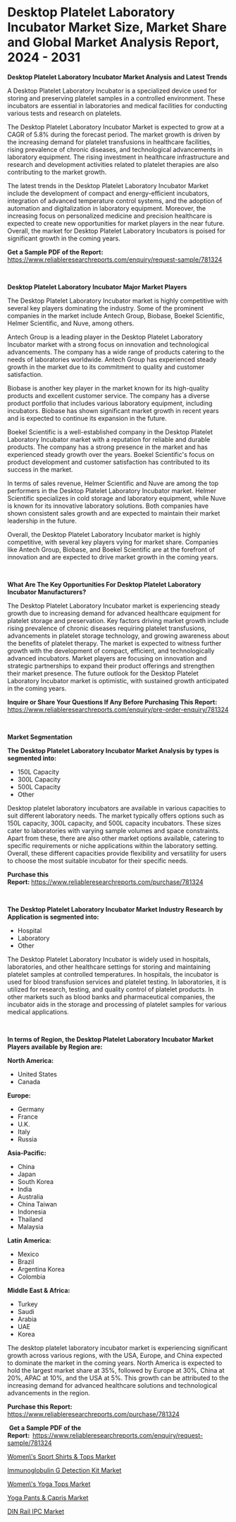 <p><h1>Desktop Platelet Laboratory Incubator Market Size, Market Share and Global Market Analysis Report, 2024 - 2031</h1></p><p><strong>Desktop Platelet Laboratory Incubator Market Analysis and Latest Trends</strong></p>
<p><p>A Desktop Platelet Laboratory Incubator is a specialized device used for storing and preserving platelet samples in a controlled environment. These incubators are essential in laboratories and medical facilities for conducting various tests and research on platelets.</p><p>The Desktop Platelet Laboratory Incubator Market is expected to grow at a CAGR of 5.8% during the forecast period. The market growth is driven by the increasing demand for platelet transfusions in healthcare facilities, rising prevalence of chronic diseases, and technological advancements in laboratory equipment. The rising investment in healthcare infrastructure and research and development activities related to platelet therapies are also contributing to the market growth.</p><p>The latest trends in the Desktop Platelet Laboratory Incubator Market include the development of compact and energy-efficient incubators, integration of advanced temperature control systems, and the adoption of automation and digitalization in laboratory equipment. Moreover, the increasing focus on personalized medicine and precision healthcare is expected to create new opportunities for market players in the near future. Overall, the market for Desktop Platelet Laboratory Incubators is poised for significant growth in the coming years.</p></p>
<p><strong>Get a Sample PDF of the Report:&nbsp;</strong> <a href="https://www.reliableresearchreports.com/enquiry/request-sample/781324">https://www.reliableresearchreports.com/enquiry/request-sample/781324</a></p>
<p>&nbsp;</p>
<p><strong>Desktop Platelet Laboratory Incubator Major Market Players</strong></p>
<p><p>The Desktop Platelet Laboratory Incubator market is highly competitive with several key players dominating the industry. Some of the prominent companies in the market include Antech Group, Biobase, Boekel Scientific, Helmer Scientific, and Nuve, among others.</p><p>Antech Group is a leading player in the Desktop Platelet Laboratory Incubator market with a strong focus on innovation and technological advancements. The company has a wide range of products catering to the needs of laboratories worldwide. Antech Group has experienced steady growth in the market due to its commitment to quality and customer satisfaction.</p><p>Biobase is another key player in the market known for its high-quality products and excellent customer service. The company has a diverse product portfolio that includes various laboratory equipment, including incubators. Biobase has shown significant market growth in recent years and is expected to continue its expansion in the future.</p><p>Boekel Scientific is a well-established company in the Desktop Platelet Laboratory Incubator market with a reputation for reliable and durable products. The company has a strong presence in the market and has experienced steady growth over the years. Boekel Scientific's focus on product development and customer satisfaction has contributed to its success in the market.</p><p>In terms of sales revenue, Helmer Scientific and Nuve are among the top performers in the Desktop Platelet Laboratory Incubator market. Helmer Scientific specializes in cold storage and laboratory equipment, while Nuve is known for its innovative laboratory solutions. Both companies have shown consistent sales growth and are expected to maintain their market leadership in the future.</p><p>Overall, the Desktop Platelet Laboratory Incubator market is highly competitive, with several key players vying for market share. Companies like Antech Group, Biobase, and Boekel Scientific are at the forefront of innovation and are expected to drive market growth in the coming years.</p></p>
<p>&nbsp;</p>
<p><strong>What Are The Key Opportunities For Desktop Platelet Laboratory Incubator Manufacturers?</strong></p>
<p><p>The Desktop Platelet Laboratory Incubator market is experiencing steady growth due to increasing demand for advanced healthcare equipment for platelet storage and preservation. Key factors driving market growth include rising prevalence of chronic diseases requiring platelet transfusions, advancements in platelet storage technology, and growing awareness about the benefits of platelet therapy. The market is expected to witness further growth with the development of compact, efficient, and technologically advanced incubators. Market players are focusing on innovation and strategic partnerships to expand their product offerings and strengthen their market presence. The future outlook for the Desktop Platelet Laboratory Incubator market is optimistic, with sustained growth anticipated in the coming years.</p></p>
<p><strong>Inquire or Share Your Questions If Any Before Purchasing This Report:</strong> <a href="https://www.reliableresearchreports.com/enquiry/pre-order-enquiry/781324">https://www.reliableresearchreports.com/enquiry/pre-order-enquiry/781324</a></p>
<p>&nbsp;</p>
<p><strong>Market Segmentation</strong></p>
<p><strong>The Desktop Platelet Laboratory Incubator Market Analysis by types is segmented into:</strong></p>
<p><ul><li>150L Capacity</li><li>300L Capacity</li><li>500L Capacity</li><li>Other</li></ul></p>
<p><p>Desktop platelet laboratory incubators are available in various capacities to suit different laboratory needs. The market typically offers options such as 150L capacity, 300L capacity, and 500L capacity incubators. These sizes cater to laboratories with varying sample volumes and space constraints. Apart from these, there are also other market options available, catering to specific requirements or niche applications within the laboratory setting. Overall, these different capacities provide flexibility and versatility for users to choose the most suitable incubator for their specific needs.</p></p>
<p><strong>Purchase this Report:&nbsp;</strong><a href="https://www.reliableresearchreports.com/purchase/781324">https://www.reliableresearchreports.com/purchase/781324</a></p>
<p>&nbsp;</p>
<p><strong>The Desktop Platelet Laboratory Incubator Market Industry Research by Application is segmented into:</strong></p>
<p><ul><li>Hospital</li><li>Laboratory</li><li>Other</li></ul></p>
<p><p>The Desktop Platelet Laboratory Incubator is widely used in hospitals, laboratories, and other healthcare settings for storing and maintaining platelet samples at controlled temperatures. In hospitals, the incubator is used for blood transfusion services and platelet testing. In laboratories, it is utilized for research, testing, and quality control of platelet products. In other markets such as blood banks and pharmaceutical companies, the incubator aids in the storage and processing of platelet samples for various medical applications.</p></p>
<p>&nbsp;</p>
<p><strong>In terms of Region, the Desktop Platelet Laboratory Incubator Market Players available by Region are:</strong></p>
<p>
    <p> <strong> North America: </strong>
        <ul>
            <li>United States</li>
            <li>Canada</li>
        </ul>
        </p> 
    <p> <strong> Europe: </strong>
        <ul>
            <li>Germany</li>
            <li>France</li>
            <li>U.K.</li>
            <li>Italy</li>
            <li>Russia</li>
        </ul>
        </p> 
    <p> <strong> Asia-Pacific: </strong>
        <ul>
            <li>China</li>
            <li>Japan</li>
            <li>South Korea</li>
            <li>India</li>
            <li>Australia</li>
            <li>China Taiwan</li>
            <li>Indonesia</li>
            <li>Thailand</li>
            <li>Malaysia</li>
        </ul>
        </p> 
    <p> <strong> Latin America: </strong>
        <ul>
            <li>Mexico</li>
            <li>Brazil</li>
            <li>Argentina Korea</li>
            <li>Colombia</li>
        </ul>
        </p> 
    <p> <strong> Middle East & Africa: </strong>
        <ul>
            <li>Turkey</li>
            <li>Saudi</li>
            <li>Arabia</li>
            <li>UAE</li>
            <li>Korea</li>
        </ul>
    </p>
    </p>
<p><p>The desktop platelet laboratory incubator market is experiencing significant growth across various regions, with the USA, Europe, and China expected to dominate the market in the coming years. North America is expected to hold the largest market share at 35%, followed by Europe at 30%, China at 20%, APAC at 10%, and the USA at 5%. This growth can be attributed to the increasing demand for advanced healthcare solutions and technological advancements in the region.</p></p>
<p><strong>Purchase this Report: </strong><a href="https://www.reliableresearchreports.com/purchase/781324">https://www.reliableresearchreports.com/purchase/781324</a></p>
<p>&nbsp;<strong>Get a Sample PDF of the Report:&nbsp;&nbsp;</strong><a href="https://www.reliableresearchreports.com/enquiry/request-sample/781324">https://www.reliableresearchreports.com/enquiry/request-sample/781324</a></p>
<p><strong></strong></p>
<p><p><a href="https://github.com/Sinjinluong3e0awx2m195k76/Market-Research-Report-List-1/blob/main/womens-sport-shirts-tops-market.md">Women\'s Sport Shirts & Tops Market</a></p><p><a href="https://issuu.com/reportprime-2/docs/immunoglobulin-g-detection-kit-market-size-2030.pp">Immunoglobulin G Detection Kit Market</a></p><p><a href="https://github.com/CliffMedina6/Market-Research-Report-List-3/blob/main/womens-yoga-tops-market.md">Women\'s Yoga Tops Market</a></p><p><a href="https://github.com/provorikovar/Market-Research-Report-List-3/blob/main/yoga-pants-capris-market.md">Yoga Pants & Capris Market</a></p><p><a href="https://issuu.com/reportprime-2/docs/din-rail-ipc-market-size-2030.pptx">DIN Rail IPC Market</a></p></p>
